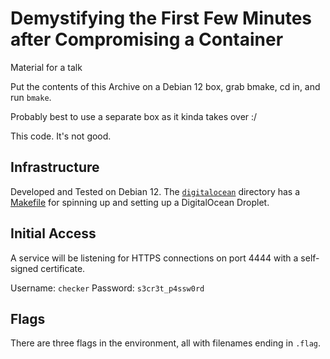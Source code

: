 Demystifying the First Few Minutes after Compromising a Container
=================================================================
Material for a talk

Put the contents of this Archive on a Debian 12 box, grab bmake, cd in, and run
`bmake`.

Probably best to use a separate box as it kinda takes over :/

This code.  It's not good.

Infrastructure
--------------
Developed and Tested on Debian 12.  The [`digitalocean`](./digitalocean)
directory has a [Makefile](./digitalocean/Makefile) for spinning up and setting
up a DigitalOcean Droplet.

Initial Access
--------------
A service will be listening for HTTPS connections on port 4444 with a
self-signed certificate.

Username: `checker`
Password: `s3cr3t_p4ssw0rd`

Flags
-----
There are three flags in the environment, all with filenames ending in `.flag`.
